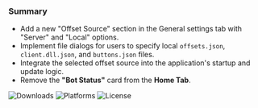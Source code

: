 ### Summary

- Add a new "Offset Source" section in the General settings tab with "Server" and "Local" options.
- Implement file dialogs for users to specify local `offsets.json`, `client.dll.json`, and `buttons.json` files.
- Integrate the selected offset source into the application's startup and update logic.
- Remove the **"Bot Status"** card from the **Home Tab**.

![Downloads](https://img.shields.io/github/downloads/Jesewe/VioletWing/v1.2.8.3/total?style=for-the-badge&logo=github&color=D5006D) ![Platforms](https://img.shields.io/badge/platform-Windows-blue?style=for-the-badge&color=D5006D) ![License](https://img.shields.io/github/license/jesewe/cs2-triggerbot?style=for-the-badge&color=D5006D)
